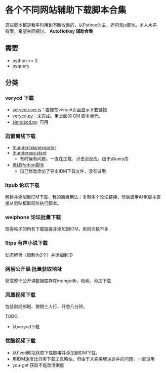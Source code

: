 # 各个不同网站辅助下载脚本合集

这些脚本都是我平时用到不断收集的，以Python为主，还包含js脚本。本人水平有限，希望共同探讨。
**AutoHotkey 辅助合集**

## 需要

- python >= 3
- pyquery

## 分类

### verycd 下载

- [verycd.user.js](verycd/verycd@ywzhaiqi@gmailcom.user.js)：直接在verycd页面显示下载链接
- [verycd.py](verycd/verycd.py)：未完成。用上面的 GM 脚本替代。
- [simplecd.py](verycd/simplecd.py): 可用

### 迅雷离线下载

- [thunderlixianexporter](http://s.binux.me/TLE/master/ThunderLixianExporter)
- [thunderassistant](http://userscripts.org/scripts/show/111748)
    - 有时候有问题，一直在加载，点击没反应。由于jQuery库
- [离线Python脚本](https://github.com/iambus/xunlei-lixian)
    - 自己修改添加了导出IDM下载文件，没有试用

### itpub 论坛下载

解析并添加到IDM下载，我的超级用法：复制多个论坛链接，然后调用AHK脚本直接从剪贴板取网址执行脚本。

### weiphone 论坛批量下载

取得帖子的所有下载链接并添加到IDM，用的次数不多

### 5tps 有声小说下载

动态解析（限制为2个）并添加到ID

### 网易公开课 批量获取地址

获取整个公开课数据库存在mongodb，检索、添加下载

### 凤凰视频下载

包括财经郎眼、锵锵三人行、开卷八分钟。

TODO

- 从verycd下载

### 优酷视频下载

- 从flvcd网站获取下载链接并添加到IDM下载。
- 用IDM速度比自带下载工具略快，但由于未完美解决合并的问题，一直没用
- you-get 获取不能改清晰度